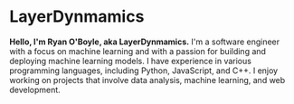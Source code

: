 # LayerDynmamics

**Hello, I'm Ryan O'Boyle, aka LayerDynmamics.** I'm a software engineer with a focus on machine learning and with a passion for building and deploying machine learning models. I have experience in various programming languages, including Python, JavaScript, and C++. I enjoy working on projects that involve data analysis, machine learning, and web development.